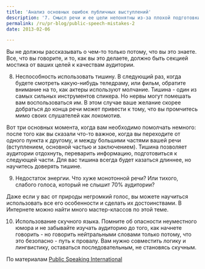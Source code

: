 ```yaml
---
title: 'Анализ основных ошибок публичных выступлений'
description: '7. Смысл речи и ее цели непонятны из-за плохой подготовки. Это второй пункт, по которому вы должны быть совершенно уверены. Сначала вы изучаете аудиторию и ее потребности, а затем четко формулируете для себя, что вы хотите сказать этим людям.'
permalink: /ru/pr-blog/public-speech-mistakes-2
date: 2013-02-06

---
```


Вы не должны рассказывать о чем-то только потому, что вы  это знаете. Все, что вы говорите, и то, как вы это делаете, должно быть секцией мостика от ваших целей к качествам аудитории.

8. Неспособность использовать тишину. В следующий раз, когда будете смотреть какую-нибудь теледраму, или фильм, обратите внимание на то, как актеры используют молчание. Тишина - один из самых сильных инструментов спикера. Но нервы могут помешать вам воспользоваться им. В этом случае ваше желание скорее добраться до конца речи может привести к тому, что вы промчитесь мимо своих слушателей как локомотив.

Вот три основных момента, когда вам необходимо помолчать немного: после того как вы сказали что-то важное, когда вы переходите от одного пункта к другому, и между большими частями вашей речи (вступлением, основной частью и заключением). Тишина позволяет аудитории отдохнуть, переварить информацию, подготовиться к следующей части. Для вас тишина всегда будет казаться длиннее, но научитесь доверять тишине.

9. Недостаток энергии. Что хуже монотонной речи? Или тихого, слабого голоса, который не слышит 70% аудитории?

Даже если у вас от природы негромкий голос, вы можете научиться использовать все его особенности и сделать их достоинствами. В Интернете можно найти много мастер-классов по этой теме.

10. Использование скучного языка. Помните  об опасности неуместного юмора и не забывайте изучать аудиторию до того, как начнете говорить - но говорить нейтральными словами только потому,  что это безопасно - путь к провалу. Вам нужно совместить логику и лингвистику, оставаться последовательным, не становясь скучным.

По материалам <a href="https://www.publicspeakinginternational.com/blog/bid/155719/The-10-Biggest-Public-Speaking-Errors-and-How-to-Avoid-Them">Public Speaking International</a>

